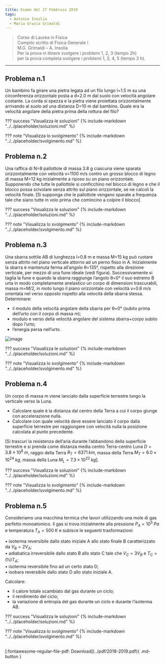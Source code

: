 ```yaml
---
title: Esame del 27 Febbraio 2019
tags:
  - Antonio Insolia
  - Maria Grazia Grimaldi
---
```


>Corso di Laurea in Fisica <br>
Compito scritto di Fisica Generale I <br>
M.G. Grimaldi – A. Insolia <br>
Per la prova in itinere svolgere i problemi 1, 2, 3 (tempo 2h) <br>
per la prova completa svolgere i problemi 1, 3, 4, 5 (tempo 3 h). <br>

---

## Problema n.1
Un bambino fa girare una pietra legata ad un filo lungo l=1.5 m su una circonferenza orizzontale posta a d=2.0 m dal suolo con velocità angolare costante. La corda si spezza e la pietra viene proiettata orizzontalmente arrivando al suolo ad una distanza D=10 m dal bambino. Quale era la velocità angolare della pietra prima della rottura del filo?

??? success "Visualizza le soluzioni"
    {% include-markdown "../../placeholder/soluzioni.md" %}

??? note "Visualizza lo svolgimento"
    {% include-markdown "../../placeholder/svolgimento.md" %}

## Problema n.2
Una raffica di N=8 pallottole di massa 3.8 g ciascuna viene sparata orizzontalmente con velocità v=1100 m/s contro un grosso blocco di legno di massa M=12 kg inizialmente a riposo su un piano orizzontale. Supponendo che tutte le pallottole si conficchino nel blocco di legno e che il blocco possa scivolare senza attrito sul piano orizzontale, se ne calcoli la velocità finale. [Si supponga che le pallottole vengano sparate a frequenza tale che siano tutte in volo prima che comincino a colpire il blocco]

??? success "Visualizza le soluzioni"
    {% include-markdown "../../placeholder/soluzioni.md" %}

??? note "Visualizza lo svolgimento"
    {% include-markdown "../../placeholder/svolgimento.md" %}

## Problema n.3
Una sbarra sottile AB di lunghezza l=0.8 m e massa M=15 kg può ruotare senza attrito nel piano verticale attorno ad un perno fisso in A. Inizialmente la sbarra è mantenuta ferma all’angolo θ=135°, rispetto alla direzione verticale, per mezzo di una fune ideale (vedi figura). Successivamente si taglia la fune e quando la sbarra raggiunge l’angolo θ=0° il suo estremo B urta in modo completamente anelastico un corpo di dimensioni trascurabili, massa m=M/2, in moto lungo il piano orizzontale con velocità v=0.6 m/s orientata nel verso opposto rispetto alla velocità della sbarra stessa. Determinare: 

- il modulo della velocità angolare della sbarra per θ=0° (subito prima dell’urto con il corpo di massa m); 
- modulo e verso della velocità angolare del sistema sbarra+corpo subito dopo l’urto; 
- l’energia persa nell’urto.

![image](https://user-images.githubusercontent.com/77018886/153267785-5370fa91-bbc2-47ce-8fc9-88e92f4b0fee.png)

??? success "Visualizza le soluzioni"
    {% include-markdown "../../placeholder/soluzioni.md" %}

??? note "Visualizza lo svolgimento"
    {% include-markdown "../../placeholder/svolgimento.md" %}

## Problema n.4
Un corpo di massa m viene lanciato dalla superficie terrestre lungo la verticale verso la Luna. 

- Calcolare quale è la distanza dal centro della Terra a cui il corpo giunge con accelerazione nulla. 
- Calcolare con quale velocità deve essere lanciato il corpo dalla superficie terrestre per raggiungere con velocità nulla la posizione calcolata al punto precedente. 

[Si trascuri la resistenza dell’aria durante l’abbandono della superficie terrestre e si prenda come distanza media centro Terra-centro Luna $D=3.8×10^8 \; m$, raggio della Terra $R_T=6371 \; km$, massa della Terra $M_T=6.0×10^{24} \; kg$, massa della Luna $M_L=7.3×10^{22} \; kg$].

??? success "Visualizza le soluzioni"
    {% include-markdown "../../placeholder/soluzioni.md" %}

??? note "Visualizza lo svolgimento"
    {% include-markdown "../../placeholder/svolgimento.md" %}

## Problema n.5
Consideriamo una macchina termica che lavori utilizzando una mole di gas perfetto monoatomico. Il gas si trova inizialmente alla pressione $P_A=10^5 \; Pa$ e temperatura $T_A=500 \; K$ e subisce le seguenti trasformazioni: 

• isoterma reversibile dallo stato iniziale A allo stato ﬁnale B caratterizzato da $V_B=2 V_A$; <br>
• adiabatica irreversibile dallo stato B allo stato C tale che $V_C=3 V_B$ e $T_C=(½) T_A$; <br>
• isoterma reversibile ﬁno ad un certo stato D; <br>
• isobara reversibile dallo stato D allo stato iniziale A.

Calcolare: 

- il calore totale scambiato dal gas durante un ciclo; 
- il rendimento del ciclo; 
- la variazione di entropia del gas durante un ciclo e durante l’isoterma AB.

??? success "Visualizza le soluzioni"
    {% include-markdown "../../placeholder/soluzioni.md" %}

??? note "Visualizza lo svolgimento"
    {% include-markdown "../../placeholder/svolgimento.md" %}

<br>
[:fontawesome-regular-file-pdf: Download](../pdf/2018-2019.pdf){ .md-button }